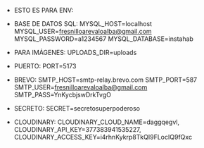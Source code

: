 * ESTO ES PARA ENV:

- BASE DE DATOS SQL:
MYSQL_HOST=localhost
MYSQL_USER=fresnilloarevaloalba@gmail.com
MYSQL_PASSWORD=a1234567
MYSQL_DATABASE=instahab

- PARA IMÁGENES:
UPLOADS_DIR=uploads

- PUERTO:
PORT=5173

- BREVO:
SMTP_HOST=smtp-relay.brevo.com
SMTP_PORT=587
SMTP_USER=fresnilloarevaloalba@gmail.com
SMTP_PASS=YnKycbjswDrkTvgO

- SECRETO:
SECRET=secretosuperpoderoso

- CLOUDINARY:
CLOUDINARY_CLOUD_NAME=daggqegvl,
CLOUDINARY_API_KEY=377383941535227,
CLOUDINARY_ACCESS_KEY=i4rhnKykrp8TkQI9FLocIQ9fQxc
